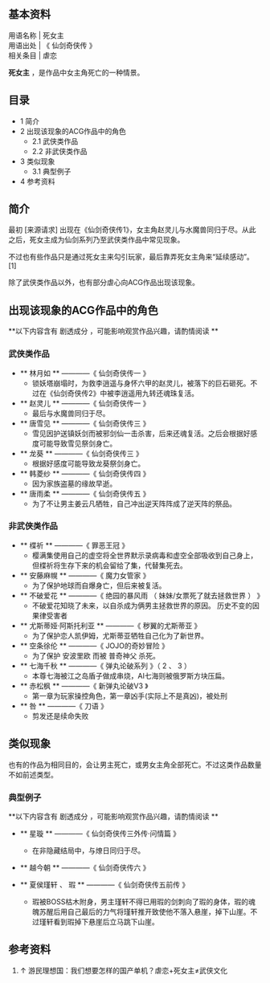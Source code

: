 **基本资料**  
---  
用语名称  |  死女主   
用语出处  |  《  仙剑奇侠传  》   
相关条目  |  虐恋   
  
**死女主** ，是作品中女主角死亡的一种情景。

##  目录

  * 1  简介 
  * 2  出现该现象的ACG作品中的角色 
    * 2.1  武侠类作品 
    * 2.2  非武侠类作品 
  * 3  类似现象 
    * 3.1  典型例子 
  * 4  参考资料 

##  简介

最初  [来源请求]  出现在《仙剑奇侠传1》，女主角赵灵儿与水魔兽同归于尽。从此之后，死女主成为仙剑系列乃至武侠类作品中常见现象。

不过也有些作品只是通过死女主来勾引玩家，最后靠弄死女主角来“延续感动”。  [1]

除了武侠类作品以外，也有部分虐心向ACG作品出现该现象。

##  出现该现象的ACG作品中的角色

**以下内容含有 剧透成分  ，可能影响观赏作品兴趣，请酌情阅读 **

###  武侠类作品

  * ** 林月如  ** ————《  仙剑奇侠传一  》 
    * 锁妖塔崩塌时，为救李逍遥与身怀六甲的赵灵儿，被落下的巨石砸死。不过在《仙剑奇侠传2》中被李逍遥用九转还魂珠复活。 
  * ** 赵灵儿  ** ————《  仙剑奇侠传一  》 
    * 最后与水魔兽同归于尽。 
  * ** 唐雪见  ** ————《  仙剑奇侠传三  》 
    * 雪见因护送镇妖剑而被邪剑仙一击杀害，后来还魂复活。之后会根据好感度可能导致雪见祭剑身亡。 
  * ** 龙葵  ** ————《  仙剑奇侠传三  》 
    * 根据好感度可能导致龙葵祭剑身亡。 
  * ** 韩菱纱  ** ————《  仙剑奇侠传四  》 
    * 因为家族盗墓的缘故早逝。 
  * ** 唐雨柔  ** ————《  仙剑奇侠传五  》 
    * 为了不让男主姜云凡牺牲，自己冲出逆天阵阵成了逆天阵的祭品。 

###  非武侠类作品

  * ** 楪祈  ** ————《  罪恶王冠  》 
    * 樱满集使用自己的虚空将全世界默示录病毒和虚空全部吸收到自己身上，但楪祈将生存下来的机会留给了集，代替集死去。 
  * ** 安藤麻幌  ** ————《  魔力女管家  》 
    * 为了保护地球而自爆身亡，但后来被复活。 
  * ** 不破爱花  ** ————《  绝园的暴风雨  （  妹妹/女票死了就去拯救世界  ）  》 
    * 不破爱花知晓了未来，以自杀成为俩男主拯救世界的原因。  历史不变的因果律受害者 
  * ** 尤斯蒂娅·阿斯托利亚  ** ————《  秽翼的尤斯蒂亚  》 
    * 为了保护恋人凯伊姆，尤斯蒂亚牺牲自己化为了新世界。 
  * ** 空条徐伦  ** ————《  JOJO的奇妙冒险  》 
    * 为了保护  安波里欧  而被  普奇神父  杀死。 
  * ** 七海千秋  ** ————《  弹丸论破系列  》（  2  、  3  ） 
    * 本尊七海被江之岛盾子做成串烧，AI七海则被俄罗斯方块压扁。 
  * ** 赤松枫  ** ————《  新弹丸论破V3  》 
    * 第一章为玩家操控角色，第一章凶手(实际上不是真凶)，被处刑 
  * ** 咎  ** ————《  刀语  》 
    * 剪发还是续命失败 

##  类似现象

也有的作品为相同目的，会让男主死亡，或男女主角全部死亡。不过这类作品数量不如前述类型。

###  典型例子

**以下内容含有 剧透成分  ，可能影响观赏作品兴趣，请酌情阅读 **

  * ** 星璇  ** ————《  仙剑奇侠传三外传·问情篇  》 
    * 在非隐藏结局中，与燎日同归于尽。 

  * ** 越今朝  ** ————《  仙剑奇侠传六  》 

  * ** 夏侯瑾轩  、  瑕  ** ————《  仙剑奇侠传五前传  》 
    * 瑕被BOSS枯木附身，男主瑾轩不得已用瑕的剑刺向了瑕的身体，瑕的魂魄苏醒后用自己最后的力气将瑾轩推开致使他不落入悬崖，掉下山崖。不过瑾轩看到瑕掉下悬崖后立马跳下山崖。 

##  参考资料

  1. ↑  游民理想国：我们想要怎样的国产单机？虐恋+死女主≠武侠文化 

